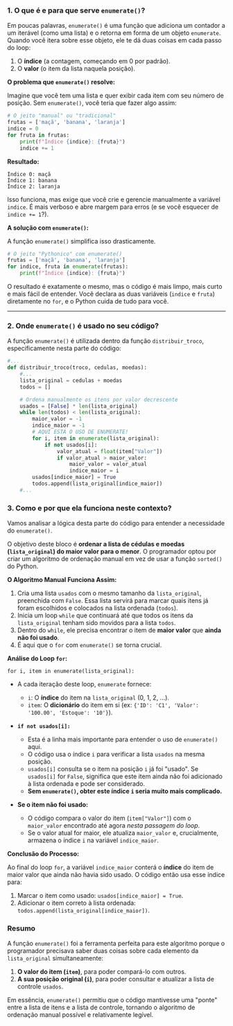 ### 1. O que é e para que serve `enumerate()`?

Em poucas palavras, `enumerate()` é uma função que adiciona um contador a um iterável (como uma lista) e o retorna em forma de um objeto `enumerate`. Quando você itera sobre esse objeto, ele te dá duas coisas em cada passo do loop:

1.  O **índice** (a contagem, começando em 0 por padrão).
2.  O **valor** (o item da lista naquela posição).

**O problema que `enumerate()` resolve:**

Imagine que você tem uma lista e quer exibir cada item com seu número de posição. Sem `enumerate()`, você teria que fazer algo assim:

```python
# O jeito "manual" ou "tradicional"
frutas = ['maçã', 'banana', 'laranja']
indice = 0
for fruta in frutas:
    print(f"Índice {indice}: {fruta}")
    indice += 1
```
**Resultado:**
```
Índice 0: maçã
Índice 1: banana
Índice 2: laranja
```
Isso funciona, mas exige que você crie e gerencie manualmente a variável `indice`. É mais verboso e abre margem para erros (e se você esquecer de `indice += 1`?).

**A solução com `enumerate()`:**

A função `enumerate()` simplifica isso drasticamente.

```python
# O jeito "Pythonico" com enumerate()
frutas = ['maçã', 'banana', 'laranja']
for indice, fruta in enumerate(frutas):
    print(f"Índice {indice}: {fruta}")
```
O resultado é exatamente o mesmo, mas o código é mais limpo, mais curto e mais fácil de entender. Você declara as duas variáveis (`indice` e `fruta`) diretamente no `for`, e o Python cuida de tudo para você.

---

### 2. Onde `enumerate()` é usado no seu código?

A função `enumerate()` é utilizada dentro da função `distribuir_troco`, especificamente nesta parte do código:

```python
#...
def distribuir_troco(troco, cedulas, moedas):
    #...
    lista_original = cedulas + moedas
    todos = []

    # Ordena manualmente os itens por valor decrescente
    usados = [False] * len(lista_original)
    while len(todos) < len(lista_original):
        maior_valor = -1
        indice_maior = -1
        # AQUI ESTÁ O USO DE ENUMERATE!
        for i, item in enumerate(lista_original):
            if not usados[i]:
                valor_atual = float(item["Valor"])
                if valor_atual > maior_valor:
                    maior_valor = valor_atual
                    indice_maior = i
        usados[indice_maior] = True
        todos.append(lista_original[indice_maior])
    #...
```

### 3. Como e por que ela funciona neste contexto?

Vamos analisar a lógica desta parte do código para entender a necessidade do `enumerate()`.

O objetivo deste bloco é **ordenar a lista de cédulas e moedas (`lista_original`) do maior valor para o menor**. O programador optou por criar um algoritmo de ordenação manual em vez de usar a função `sorted()` do Python.

**O Algoritmo Manual Funciona Assim:**

1.  Cria uma lista `usados` com o mesmo tamanho da `lista_original`, preenchida com `False`. Essa lista servirá para marcar quais itens já foram escolhidos e colocados na lista ordenada (`todos`).
2.  Inicia um loop `while` que continuará até que todos os itens da `lista_original` tenham sido movidos para a lista `todos`.
3.  Dentro do `while`, ele precisa encontrar o item de **maior valor** que **ainda não foi usado**.
4.  É aqui que o `for` com `enumerate()` se torna crucial.

**Análise do Loop `for`:**

`for i, item in enumerate(lista_original):`

*   A cada iteração deste loop, `enumerate` fornece:
    *   `i`: O **índice** do item na `lista_original` (0, 1, 2, ...).
    *   `item`: O **dicionário** do item em si (ex: `{'ID': 'C1', 'Valor': '100.00', 'Estoque': '10'}`).

*   **`if not usados[i]:`**
    *   Esta é a linha mais importante para entender o uso de `enumerate()` aqui.
    *   O código usa o índice `i` para verificar a lista `usados` na mesma posição.
    *   `usados[i]` consulta se o item na posição `i` já foi "usado". Se `usados[i]` for `False`, significa que este item ainda não foi adicionado à lista ordenada e pode ser considerado.
    *   **Sem `enumerate()`, obter este índice `i` seria muito mais complicado.**

*   **Se o item não foi usado:**
    *   O código compara o valor do item (`item["Valor"]`) com o `maior_valor` encontrado até agora *nesta passagem do loop*.
    *   Se o valor atual for maior, ele atualiza `maior_valor` e, crucialmente, armazena o índice `i` na variável `indice_maior`.

**Conclusão do Processo:**

Ao final do loop `for`, a variável `indice_maior` conterá o **índice** do item de maior valor que ainda não havia sido usado. O código então usa esse índice para:
1.  Marcar o item como usado: `usados[indice_maior] = True`.
2.  Adicionar o item correto à lista ordenada: `todos.append(lista_original[indice_maior])`.

### Resumo

A função `enumerate()` foi a ferramenta perfeita para este algoritmo porque o programador precisava saber duas coisas sobre cada elemento da `lista_original` simultaneamente:
1.  **O valor do item (`item`)**, para poder compará-lo com outros.
2.  **A sua posição original (`i`)**, para poder consultar e atualizar a lista de controle `usados`.

Em essência, `enumerate()` permitiu que o código mantivesse uma "ponte" entre a lista de itens e a lista de controle, tornando o algoritmo de ordenação manual possível e relativamente legível.